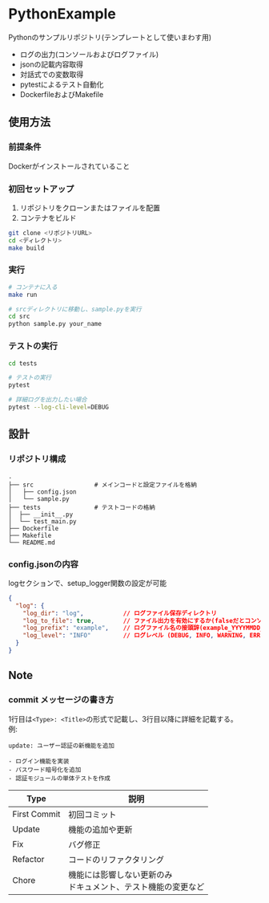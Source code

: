 PythonExample
================================================================================

Pythonのサンプルリポジトリ(テンプレートとして使いまわす用)  

- ログの出力(コンソールおよびログファイル)
- jsonの記載内容取得
- 対話式での変数取得
- pytestによるテスト自動化
- DockerfileおよびMakefile


使用方法
--------------------------------------------------------------------------------

### 前提条件

Dockerがインストールされていること

### 初回セットアップ

1. リポジトリをクローンまたはファイルを配置
2. コンテナをビルド

```bash
git clone <リポジトリURL>
cd <ディレクトリ>
make build
```

### 実行

```bash
# コンテナに入る
make run

# srcディレクトリに移動し、sample.pyを実行
cd src
python sample.py your_name
```

### テストの実行

```sh
cd tests

# テストの実行
pytest

# 詳細ログを出力したい場合
pytest --log-cli-level=DEBUG
```


設計
--------------------------------------------------------------------------------

### リポジトリ構成

```
.
├── src                 # メインコードと設定ファイルを格納
│   ├── config.json
│   └── sample.py
├── tests               # テストコードの格納
│  ├── __init__.py
│  └── test_main.py
├── Dockerfile
├── Makefile
└── README.md
```


### config.jsonの内容

logセクションで、setup_logger関数の設定が可能

```json
{
  "log": {
    "log_dir": "log",           // ログファイル保存ディレクトリ
    "log_to_file": true,        // ファイル出力を有効にするか(falseだとコンソールのみ)
    "log_prefix": "example",    // ログファイル名の接頭辞(example_YYYYMMDD_hhmmss.log)
    "log_level": "INFO"         // ログレベル (DEBUG, INFO, WARNING, ERROR, CRITICAL)
  }
}
```


Note
--------------------------------------------------------------------------------

### commit メッセージの書き方

1行目は`<Type>: <Title>`の形式で記載し、3行目以降に詳細を記載する。  
例:
```
update: ユーザー認証の新機能を追加

- ログイン機能を実装
- パスワード暗号化を追加
- 認証モジュールの単体テストを作成
```

| Type         | 説明                                                             |
| ------------ | ---------------------------------------------------------------- |
| First Commit | 初回コミット                                                     |
| Update       | 機能の追加や更新                                                 |
| Fix          | バグ修正                                                         |
| Refactor     | コードのリファクタリング                                         |
| Chore        | 機能には影響しない更新のみ<br>ドキュメント、テスト機能の変更など |
